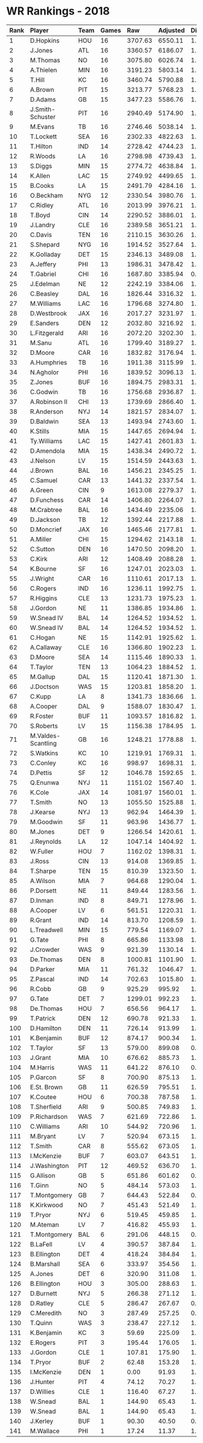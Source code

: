 # WR Rankings - 2018

| Rank | Player             | Team | Games | Raw     | Adjusted | Difficulty | Avg/Game | Typical | Consistency    | Trend    |
| :----| :------------------| :----| :-----| :-------| :--------| :----------| :--------| :-------| :--------------| :--------|
| 1    | D.Hopkins          | HOU  | 16    | 3707.63 | 6550.11  | 1.008      | 409.38   | 437.84  | 10/1/5         | +77.6%   |
| 2    | J.Jones            | ATL  | 16    | 3360.57 | 6186.07  | 1.009      | 386.63   | 398.60  | 6/3/7          | +77.8%   |
| 3    | M.Thomas           | NO   | 16    | 3075.80 | 6026.74  | 1.012      | 376.67   | 388.73  | 8/1/7          | +140.8%  |
| 4    | A.Thielen          | MIN  | 16    | 3191.23 | 5803.14  | 1.018      | 362.70   | 397.33  | 9/1/6          | +99.7%   |
| 5    | T.Hill             | KC   | 16    | 3460.74 | 5790.88  | 1.002      | 361.93   | 397.22  | 10/1/5         | +146.7%  |
| 6    | A.Brown            | PIT  | 15    | 3213.77 | 5768.23  | 1.013      | 384.55   | 379.18  | 7/3/5          | +91.4%   |
| 7    | D.Adams            | GB   | 15    | 3477.23 | 5586.76  | 1.007      | 372.45   | 366.48  | 7/3/5          | +54.8%   |
| 8    | J.Smith-Schuster   | PIT  | 16    | 2940.49 | 5174.90  | 1.015      | 323.43   | 320.92  | 9/0/7          | +97.6%   |
| 9    | M.Evans            | TB   | 16    | 2746.46 | 5038.14  | 1.010      | 314.88   | 314.58  | 6/1/9          | +91.2%   |
| 10   | T.Lockett          | SEA  | 16    | 2302.33 | 4822.63  | 1.015      | 301.41   | 339.42  | 11/1/4         | +66.4%   |
| 11   | T.Hilton           | IND  | 14    | 2728.42 | 4744.23  | 1.012      | 338.87   | 327.38  | 7/1/6          | +97.8%   |
| 12   | R.Woods            | LA   | 16    | 2798.98 | 4739.43  | 1.013      | 296.21   | 292.71  | 8/1/7          | +81.6%   |
| 13   | S.Diggs            | MIN  | 15    | 2774.72 | 4638.84  | 1.007      | 309.26   | 298.19  | 8/0/7          | +140.2%  |
| 14   | K.Allen            | LAC  | 15    | 2749.92 | 4499.65  | 1.015      | 299.98   | 272.91  | 7/2/6          | +70.3%   |
| 15   | B.Cooks            | LA   | 15    | 2491.79 | 4284.16  | 1.012      | 285.61   | 263.23  | 5/2/8          | +85.6%   |
| 16   | O.Beckham          | NYG  | 12    | 2330.54 | 3980.76  | 1.008      | 331.73   | 352.54  | 6/1/5          | INACTIVE |
| 17   | C.Ridley           | ATL  | 16    | 2013.99 | 3976.21  | 1.008      | 248.51   | 263.08  | 10/0/6         | +218.2%  |
| 18   | T.Boyd             | CIN  | 14    | 2290.52 | 3886.01  | 1.028      | 277.57   | 278.14  | 7/1/6          | +136.9%  |
| 19   | J.Landry           | CLE  | 16    | 2389.58 | 3651.21  | 1.009      | 228.20   | 251.45  | 9/1/6          | +165.3%  |
| 20   | C.Davis            | TEN  | 16    | 2110.15 | 3630.26  | 1.008      | 226.89   | 227.54  | 10/0/6         | +161.3%  |
| 21   | S.Shepard          | NYG  | 16    | 1914.52 | 3527.64  | 1.012      | 220.48   | 243.81  | 10/1/5         | +121.3%  |
| 22   | K.Golladay         | DET  | 15    | 2346.13 | 3489.08  | 1.016      | 232.61   | 217.69  | 5/1/9          | +144.0%  |
| 23   | A.Jeffery          | PHI  | 13    | 1986.31 | 3478.42  | 1.011      | 267.57   | 262.40  | 7/0/6          | +159.4%  |
| 24   | T.Gabriel          | CHI  | 16    | 1687.80 | 3385.94  | 0.999      | 211.62   | 211.09  | 7/2/7          | +99.6%   |
| 25   | J.Edelman          | NE   | 12    | 2242.19 | 3384.06  | 1.011      | 282.01   | 294.41  | 5/4/3          | +51.8%   |
| 26   | C.Beasley          | DAL  | 16    | 1826.44 | 3316.32  | 1.014      | 207.27   | 194.25  | 9/2/5          | +237.5%  |
| 27   | M.Williams         | LAC  | 16    | 1796.68 | 3274.80  | 1.015      | 204.67   | 216.85  | 11/0/5         | +218.6%  |
| 28   | D.Westbrook        | JAX  | 16    | 2017.27 | 3231.97  | 1.011      | 202.00   | 197.45  | 8/1/7          | +153.6%  |
| 29   | E.Sanders          | DEN  | 12    | 2032.80 | 3216.92  | 1.014      | 268.08   | 287.58  | 6/2/4          | INACTIVE |
| 30   | L.Fitzgerald       | ARI  | 16    | 2072.20 | 3202.30  | 1.015      | 200.14   | 202.11  | 10/1/5         | +93.3%   |
| 31   | M.Sanu             | ATL  | 16    | 1799.40 | 3189.27  | 1.004      | 199.33   | 191.56  | 7/3/6          | +89.0%   |
| 32   | D.Moore            | CAR  | 16    | 1832.82 | 3176.94  | 1.009      | 198.56   | 173.36  | 7/1/8          | +230.0%  |
| 33   | A.Humphries        | TB   | 16    | 1911.38 | 3115.99  | 1.016      | 194.75   | 208.74  | 10/1/5         | +136.2%  |
| 34   | N.Agholor          | PHI  | 16    | 1839.52 | 3096.13  | 1.011      | 193.51   | 200.12  | 9/1/6          | +192.9%  |
| 35   | Z.Jones            | BUF  | 16    | 1894.75 | 2983.31  | 1.015      | 186.46   | 181.67  | 9/1/6          | +228.9%  |
| 36   | C.Godwin           | TB   | 16    | 1756.68 | 2936.87  | 1.020      | 183.55   | 187.13  | 9/1/6          | +197.5%  |
| 37   | A.Robinson II      | CHI  | 13    | 1739.69 | 2866.40  | 1.016      | 220.49   | 207.84  | 7/0/6          | +153.5%  |
| 38   | R.Anderson         | NYJ  | 14    | 1821.57 | 2834.07  | 1.008      | 202.43   | 220.11  | 10/0/4         | +215.7%  |
| 39   | D.Baldwin          | SEA  | 13    | 1493.94 | 2743.60  | 1.010      | 211.05   | 188.95  | 6/1/6          | +213.6%  |
| 40   | K.Stills           | MIA  | 15    | 1447.65 | 2694.94  | 1.006      | 179.66   | 174.97  | 11/0/4         | +309.2%  |
| 41   | Ty.Williams        | LAC  | 15    | 1427.41 | 2601.83  | 1.020      | 173.46   | 146.81  | 7/1/7          | +179.7%  |
| 42   | D.Amendola         | MIA  | 15    | 1438.34 | 2490.72  | 1.011      | 166.05   | 158.66  | 7/3/5          | +130.0%  |
| 43   | J.Nelson           | LV   | 15    | 1514.59 | 2443.63  | 1.020      | 162.91   | 144.67  | 7/0/8          | +437.2%  |
| 44   | J.Brown            | BAL  | 16    | 1456.21 | 2345.25  | 1.018      | 146.58   | 152.84  | 9/1/6          | +246.2%  |
| 45   | C.Samuel           | CAR  | 13    | 1441.32 | 2337.54  | 1.012      | 179.81   | 171.06  | 4/1/8          | +129.8%  |
| 46   | A.Green            | CIN  | 9     | 1613.08 | 2279.37  | 1.025      | 253.26   | 240.42  | 4/1/4          | INACTIVE |
| 47   | D.Funchess         | CAR  | 14    | 1406.80 | 2264.07  | 1.016      | 161.72   | 182.40  | 8/0/6          | +231.1%  |
| 48   | M.Crabtree         | BAL  | 16    | 1434.49 | 2235.06  | 1.014      | 139.69   | 148.40  | 10/0/6         | +179.0%  |
| 49   | D.Jackson          | TB   | 12    | 1392.44 | 2217.88  | 1.005      | 184.82   | 183.90  | 5/1/6          | +109.0%  |
| 50   | D.Moncrief         | JAX  | 16    | 1465.46 | 2177.81  | 1.016      | 136.11   | 134.43  | 7/2/7          | +225.2%  |
| 51   | A.Miller           | CHI  | 15    | 1294.62 | 2143.18  | 1.006      | 142.88   | 151.70  | 8/2/5          | +187.4%  |
| 52   | C.Sutton           | DEN  | 16    | 1470.50 | 2098.20  | 1.016      | 131.14   | 117.68  | 5/3/8          | +98.9%   |
| 53   | C.Kirk             | ARI  | 12    | 1408.49 | 2088.28  | 1.006      | 174.02   | 192.58  | 6/1/5          | INACTIVE |
| 54   | K.Bourne           | SF   | 16    | 1247.01 | 2023.03  | 1.003      | 126.44   | 137.64  | 8/1/7          | +246.5%  |
| 55   | J.Wright           | CAR  | 16    | 1110.61 | 2017.13  | 1.019      | 126.07   | 120.10  | 9/0/7          | +207.1%  |
| 56   | C.Rogers           | IND  | 16    | 1236.11 | 1992.75  | 1.014      | 124.55   | 141.00  | 9/2/5          | +329.9%  |
| 57   | R.Higgins          | CLE  | 13    | 1231.73 | 1975.23  | 1.013      | 151.94   | 143.71  | 7/1/5          | +147.7%  |
| 58   | J.Gordon           | NE   | 11    | 1386.85 | 1934.86  | 1.016      | 175.90   | 180.60  | 6/1/5          | +114.2%  |
| 59   | W.Snead IV         | BAL  | 14    | 1264.52 | 1934.52  | 1.012      | 138.18   | 51.25   | 6/0/9          | +107.5%  |
| 60   | W.Snead IV         | BAL  | 14    | 1264.52 | 1934.52  | 1.012      | 138.18   | 51.25   | 6/0/9          | +107.5%  |
| 61   | C.Hogan            | NE   | 15    | 1142.91 | 1925.62  | 1.009      | 128.37   | 126.07  | 7/1/7          | +354.5%  |
| 62   | A.Callaway         | CLE  | 16    | 1366.80 | 1902.23  | 1.008      | 118.89   | 126.56  | 8/1/7          | +288.6%  |
| 63   | D.Moore            | SEA  | 14    | 1115.46 | 1890.33  | 1.018      | 135.02   | 122.18  | 8/1/5          | +496.9%  |
| 64   | T.Taylor           | TEN  | 13    | 1064.23 | 1884.52  | 1.004      | 144.96   | 140.21  | 6/1/6          | +260.7%  |
| 65   | M.Gallup           | DAL  | 15    | 1120.41 | 1871.30  | 1.012      | 124.75   | 119.38  | 8/1/6          | +229.5%  |
| 66   | J.Doctson          | WAS  | 15    | 1203.81 | 1858.20  | 1.004      | 123.88   | 120.54  | 5/0/10         | +143.7%  |
| 67   | C.Kupp             | LA   | 8     | 1341.73 | 1836.66  | 1.005      | 229.58   | 269.25  | 5/0/3          | INACTIVE |
| 68   | A.Cooper           | DAL  | 9     | 1588.07 | 1830.47  | 1.015      | 203.39   | 171.91  | 8/0/7          | +404.4%  |
| 69   | R.Foster           | BUF  | 11    | 1093.57 | 1816.82  | 1.011      | 165.17   | 171.38  | 6/0/5          | +555.7%  |
| 70   | S.Roberts          | LV   | 15    | 1156.38 | 1784.95  | 1.014      | 119.00   | 120.07  | 7/1/7          | +181.2%  |
| 71   | M.Valdes-Scantling | GB   | 16    | 1248.21 | 1778.88  | 1.007      | 111.18   | 121.88  | 9/0/7          | +522.9%  |
| 72   | S.Watkins          | KC   | 10    | 1219.91 | 1769.31  | 1.005      | 176.93   | 167.14  | 6/0/4          | INACTIVE |
| 73   | C.Conley           | KC   | 16    | 998.97  | 1698.31  | 1.001      | 106.14   | 101.73  | 9/2/5          | +315.2%  |
| 74   | D.Pettis           | SF   | 12    | 1046.78 | 1592.65  | 1.013      | 132.72   | 113.67  | 5/2/5          | +526.4%  |
| 75   | Q.Enunwa           | NYJ  | 11    | 1151.02 | 1567.40  | 1.012      | 142.49   | 138.06  | 6/0/5          | INACTIVE |
| 76   | K.Cole             | JAX  | 14    | 1081.97 | 1560.01  | 1.018      | 111.43   | 107.13  | 7/0/7          | +330.8%  |
| 77   | T.Smith            | NO   | 13    | 1055.50 | 1525.88  | 1.019      | 117.38   | 84.92   | 7/1/5          | +1070.8% |
| 78   | J.Kearse           | NYJ  | 13    | 962.94  | 1464.39  | 1.007      | 112.65   | 92.45   | 6/0/7          | +312.9%  |
| 79   | M.Goodwin          | SF   | 11    | 963.96  | 1436.77  | 1.010      | 130.62   | 123.62  | 7/0/4          | +407.9%  |
| 80   | M.Jones            | DET  | 9     | 1266.54 | 1420.61  | 1.012      | 157.85   | 139.32  | 4/1/4          | INACTIVE |
| 81   | J.Reynolds         | LA   | 12    | 1047.14 | 1404.92  | 1.010      | 117.08   | 133.38  | 7/1/4          | +427.0%  |
| 82   | W.Fuller           | HOU  | 7     | 1162.02 | 1398.31  | 1.010      | 199.76   | 192.91  | 3/1/3          | INACTIVE |
| 83   | J.Ross             | CIN  | 13    | 914.08  | 1369.85  | 1.012      | 105.37   | 98.61   | 5/2/6          | +190.3%  |
| 84   | T.Sharpe           | TEN  | 15    | 810.39  | 1323.50  | 1.010      | 88.23    | 87.60   | 9/0/6          | +684.6%  |
| 85   | A.Wilson           | MIA  | 7     | 964.68  | 1290.04  | 1.016      | 184.29   | 156.11  | 4/0/3          | INACTIVE |
| 86   | P.Dorsett          | NE   | 11    | 849.44  | 1283.56  | 1.001      | 116.69   | 121.36  | 6/1/4          | +309.5%  |
| 87   | D.Inman            | IND  | 8     | 849.71  | 1278.96  | 1.014      | 159.87   | 162.08  | 3/0/5          | +140.1%  |
| 88   | A.Cooper           | LV   | 6     | 561.51  | 1220.31  | 1.015      | 203.39   | 171.91  | 8/0/7          | +404.4%  |
| 89   | R.Grant            | IND  | 14    | 813.70  | 1208.59  | 1.012      | 86.33    | 95.79   | 9/0/5          | +353.0%  |
| 90   | L.Treadwell        | MIN  | 15    | 779.54  | 1169.07  | 1.006      | 77.94    | 70.92   | 6/0/9          | +151.9%  |
| 91   | G.Tate             | PHI  | 8     | 665.86  | 1133.98  | 1.009      | 141.75   | 136.60  | 9/0/6          | +184.6%  |
| 92   | J.Crowder          | WAS  | 9     | 921.39  | 1130.14  | 1.012      | 125.57   | 134.32  | 5/0/4          | +115.1%  |
| 93   | De.Thomas          | DEN  | 8     | 1000.81 | 1101.90  | 1.015      | 137.74   | 137.45  | 8/0/7          | +137.6%  |
| 94   | D.Parker           | MIA  | 11    | 761.32  | 1046.47  | 1.011      | 95.13    | 87.55   | 7/0/4          | +633.9%  |
| 95   | Z.Pascal           | IND  | 14    | 702.63  | 1015.80  | 1.030      | 72.56    | 76.03   | 10/0/4         | +742.6%  |
| 96   | R.Cobb             | GB   | 9     | 925.29  | 995.92   | 1.011      | 110.66   | 100.95  | 5/1/3          | +70.5%   |
| 97   | G.Tate             | DET  | 7     | 1299.01 | 992.23   | 1.009      | 141.75   | 136.60  | 9/0/6          | +184.6%  |
| 98   | De.Thomas          | HOU  | 7     | 656.56  | 964.17   | 1.015      | 137.74   | 137.45  | 8/0/7          | +137.6%  |
| 99   | T.Patrick          | DEN  | 12    | 690.78  | 921.33   | 1.009      | 76.78    | 75.55   | 7/0/5          | +873.0%  |
| 100  | D.Hamilton         | DEN  | 11    | 726.14  | 913.99   | 1.015      | 83.09    | 87.26   | 6/1/4          | +2220.0% |
| 101  | K.Benjamin         | BUF  | 12    | 874.17  | 900.34   | 1.010      | 75.03    | 80.52   | 7/2/6          | +143.1%  |
| 102  | T.Taylor           | SF   | 13    | 579.00  | 899.08   | 0.993      | 69.16    | 47.91   | 7/0/6          | +254.0%  |
| 103  | J.Grant            | MIA  | 10    | 676.62  | 885.73   | 1.006      | 88.57    | 79.67   | 5/0/5          | INACTIVE |
| 104  | M.Harris           | WAS  | 11    | 641.22  | 876.10   | 0.996      | 79.65    | 61.55   | 5/1/5          | +383.9%  |
| 105  | P.Garcon           | SF   | 8     | 700.90  | 875.13   | 1.007      | 109.39   | 116.23  | 3/0/5          | INACTIVE |
| 106  | E.St. Brown        | GB   | 11    | 626.59  | 795.51   | 1.004      | 72.32    | 85.99   | 8/0/3          | +282.9%  |
| 107  | K.Coutee           | HOU  | 6     | 700.38  | 787.58   | 1.001      | 131.26   | 132.52  | 3/0/3          | INACTIVE |
| 108  | T.Sherfield        | ARI  | 9     | 500.85  | 749.83   | 1.016      | 83.31    | 80.29   | 5/1/3          | +798.7%  |
| 109  | P.Richardson       | WAS  | 7     | 621.69  | 722.86   | 1.007      | 103.27   | 104.07  | 4/0/3          | INACTIVE |
| 110  | C.Williams         | ARI  | 10    | 544.92  | 720.96   | 1.008      | 72.10    | 59.29   | 5/1/4          | +384.9%  |
| 111  | M.Bryant           | LV   | 7     | 520.94  | 673.15   | 1.006      | 96.16    | 101.70  | 5/0/2          | INACTIVE |
| 112  | T.Smith            | CAR  | 8     | 555.62  | 673.05   | 1.008      | 84.13    | 109.40  | 5/0/3          | +419.0%  |
| 113  | I.McKenzie         | BUF  | 7     | 603.07  | 643.51   | 1.012      | 91.93    | 101.71  | 4/0/4          | +490.2%  |
| 114  | J.Washington       | PIT  | 12    | 469.52  | 636.70   | 1.025      | 53.06    | 46.10   | 5/1/6          | +343.9%  |
| 115  | G.Allison          | GB   | 5     | 651.86  | 601.62   | 0.997      | 120.32   | 131.83  | 2/1/2          | INACTIVE |
| 116  | T.Ginn             | NO   | 5     | 484.14  | 573.03   | 1.011      | 114.61   | 132.89  | 2/1/2          | N/A      |
| 117  | T.Montgomery       | GB   | 7     | 644.43  | 522.84   | 0.996      | 74.69    | 74.60   | 7/0/6          | +330.9%  |
| 118  | K.Kirkwood         | NO   | 7     | 451.43  | 521.49   | 1.033      | 74.50    | 69.73   | 2/1/4          | +46.7%   |
| 119  | T.Pryor            | NYJ  | 6     | 519.45  | 459.85   | 1.010      | 76.64    | 86.69   | 4/1/3          | INACTIVE |
| 120  | M.Ateman           | LV   | 7     | 416.82  | 455.93   | 1.013      | 65.13    | 58.26   | 3/0/4          | +378.2%  |
| 121  | T.Montgomery       | BAL  | 6     | 291.06  | 448.15   | 0.996      | 74.69    | 74.60   | 7/0/6          | +330.9%  |
| 122  | B.LaFell           | LV   | 4     | 390.57  | 387.84   | 1.006      | 96.96    | 112.68  | 2/0/2          | INACTIVE |
| 123  | B.Ellington        | DET  | 4     | 418.24  | 384.84   | 1.006      | 96.21    | 91.39   | 3/0/4          | INACTIVE |
| 124  | B.Marshall         | SEA  | 6     | 333.97  | 354.56   | 1.024      | 59.09    | 55.65   | 3/0/3          | INACTIVE |
| 125  | A.Jones            | DET  | 6     | 320.90  | 311.08   | 1.010      | 51.85    | 64.49   | 4/0/2          | +493.9%  |
| 126  | B.Ellington        | HOU  | 3     | 305.00  | 288.63   | 1.006      | 96.21    | 91.39   | 3/0/4          | INACTIVE |
| 127  | D.Burnett          | NYJ  | 5     | 266.38  | 271.12   | 1.003      | 54.22    | 59.89   | 3/0/2          | N/A      |
| 128  | D.Ratley           | CLE  | 5     | 286.47  | 267.67   | 0.998      | 53.53    | 40.14   | 2/1/2          | INACTIVE |
| 129  | C.Meredith         | NO   | 3     | 287.49  | 257.25   | 0.995      | 85.75    | 85.75   | 2/0/1          | INACTIVE |
| 130  | T.Quinn            | WAS  | 3     | 238.47  | 227.12   | 1.015      | 75.71    | 75.71   | 1/0/2          | INACTIVE |
| 131  | K.Benjamin         | KC   | 3     | 59.69   | 225.09   | 1.010      | 75.03    | 80.52   | 7/2/6          | +143.1%  |
| 132  | E.Rogers           | PIT  | 3     | 195.44  | 176.05   | 1.020      | 58.68    | 58.68   | 2/0/1          | N/A      |
| 133  | J.Gordon           | CLE  | 1     | 107.81  | 175.90   | 1.016      | 175.90   | 180.60  | 6/1/5          | +114.2%  |
| 134  | T.Pryor            | BUF  | 2     | 62.48   | 153.28   | 1.010      | 76.64    | 86.69   | 4/1/3          | INACTIVE |
| 135  | I.McKenzie         | DEN  | 1     | 0.00    | 91.93    | 1.012      | 91.93    | 101.71  | 4/0/4          | +490.2%  |
| 136  | J.Hunter           | PIT  | 4     | 74.12   | 70.27    | 1.008      | 17.57    | 23.21   | 3/0/1          | INACTIVE |
| 137  | D.Willies          | CLE  | 1     | 116.40  | 67.27    | 1.030      | 67.27    | 67.27   | 0/1/0          | INACTIVE |
| 138  | W.Snead            | BAL  | 1     | 144.90  | 65.43    | 1.012      | 65.43    | 65.43   | None/None/None | None     |
| 139  | W.Snead            | BAL  | 1     | 144.90  | 65.43    | 1.012      | 65.43    | 65.43   | None/None/None | None     |
| 140  | J.Kerley           | BUF  | 1     | 90.30   | 40.50    | 0.975      | 40.50    | 40.50   | 0/1/0          | INACTIVE |
| 141  | M.Wallace          | PHI  | 1     | 17.24   | 11.37    | 1.050      | 11.37    | 11.37   | 0/1/0          | INACTIVE |


